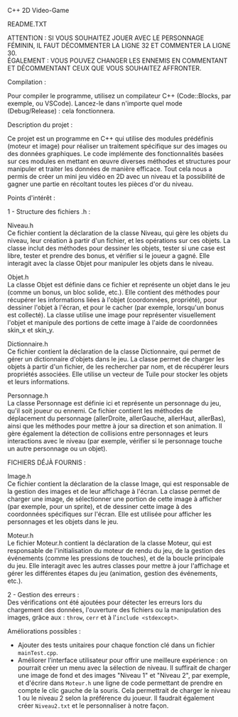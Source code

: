 C++ 2D Video-Game

README.TXT  

ATTENTION : SI VOUS SOUHAITEZ JOUER AVEC LE PERSONNAGE FÉMININ, IL FAUT DÉCOMMENTER LA LIGNE 32 ET COMMENTER LA LIGNE 30.  
ÉGALEMENT : VOUS POUVEZ CHANGER LES ENNEMIS EN COMMENTANT ET DÉCOMMENTANT CEUX QUE VOUS SOUHAITEZ AFFRONTER.  

Compilation :  

Pour compiler le programme, utilisez un compilateur C++ (Code::Blocks, par exemple, ou VSCode). Lancez-le dans n'importe quel mode (Debug/Release) : cela fonctionnera.  

Description du projet :  

Ce projet est un programme en C++ qui utilise des modules prédéfinis (moteur et image) pour réaliser un traitement spécifique sur des images ou des données graphiques. Le code implémente des fonctionnalités basées sur ces modules en mettant en œuvre diverses méthodes et structures pour manipuler et traiter les données de manière efficace. Tout cela nous a permis de créer un mini jeu vidéo en 2D avec un niveau et la possibilité de gagner une partie en récoltant toutes les pièces d'or du niveau.  

Points d'intérêt :  

1 - Structure des fichiers .h :  

Niveau.h  
Ce fichier contient la déclaration de la classe Niveau, qui gère les objets du niveau, leur création à partir d'un fichier, et les opérations sur ces objets. La classe inclut des méthodes pour dessiner les objets, tester si une case est libre, tester et prendre des bonus, et vérifier si le joueur a gagné. Elle interagit avec la classe Objet pour manipuler les objets dans le niveau.  

Objet.h  
La classe Objet est définie dans ce fichier et représente un objet dans le jeu (comme un bonus, un bloc solide, etc.). Elle contient des méthodes pour récupérer les informations liées à l'objet (coordonnées, propriété), pour dessiner l'objet à l'écran, et pour le cacher (par exemple, lorsqu'un bonus est collecté). La classe utilise une image pour représenter visuellement l'objet et manipule des portions de cette image à l'aide de coordonnées skin_x et skin_y.  

Dictionnaire.h  
Ce fichier contient la déclaration de la classe Dictionnaire, qui permet de gérer un dictionnaire d'objets dans le jeu. La classe permet de charger les objets à partir d'un fichier, de les rechercher par nom, et de récupérer leurs propriétés associées. Elle utilise un vecteur de Tuile pour stocker les objets et leurs informations.  

Personnage.h  
La classe Personnage est définie ici et représente un personnage du jeu, qu'il soit joueur ou ennemi. Ce fichier contient les méthodes de déplacement du personnage (allerDroite, allerGauche, allerHaut, allerBas), ainsi que les méthodes pour mettre à jour sa direction et son animation. Il gère également la détection de collisions entre personnages et leurs interactions avec le niveau (par exemple, vérifier si le personnage touche un autre personnage ou un objet).  

FICHIERS DÉJÀ FOURNIS :  

Image.h  
Ce fichier contient la déclaration de la classe Image, qui est responsable de la gestion des images et de leur affichage à l'écran. La classe permet de charger une image, de sélectionner une portion de cette image à afficher (par exemple, pour un sprite), et de dessiner cette image à des coordonnées spécifiques sur l'écran. Elle est utilisée pour afficher les personnages et les objets dans le jeu.  

Moteur.h  
Le fichier Moteur.h contient la déclaration de la classe Moteur, qui est responsable de l'initialisation du moteur de rendu du jeu, de la gestion des événements (comme les pressions de touches), et de la boucle principale du jeu. Elle interagit avec les autres classes pour mettre à jour l'affichage et gérer les différentes étapes du jeu (animation, gestion des événements, etc.).  

2 - Gestion des erreurs :  
Des vérifications ont été ajoutées pour détecter les erreurs lors du chargement des données, l'ouverture des fichiers ou la manipulation des images, grâce aux : `throw`, `cerr` et à l'`include <stdexcept>`.  


Améliorations possibles :  

- Ajouter des tests unitaires pour chaque fonction clé dans un fichier `mainTest.cpp`.  
- Améliorer l’interface utilisateur pour offrir une meilleure expérience : on pourrait créer un menu avec la sélection de niveau. Il suffirait de charger une image de fond et des images "Niveau 1" et "Niveau 2", par exemple, et d'écrire dans `Moteur.h` une ligne de code permettant de prendre en compte le clic gauche de la souris. Cela permettrait de charger le niveau 1 ou le niveau 2 selon la préférence du joueur. Il faudrait également créer `Niveau2.txt` et le personnaliser à notre façon.  
